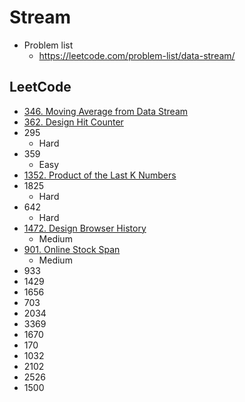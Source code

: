 # Stream

- Problem list
  - https://leetcode.com/problem-list/data-stream/

## LeetCode

- [346. Moving Average from Data Stream](https://leetcode.com/problems/moving-average-from-data-stream/description/)
- [362. Design Hit Counter](https://leetcode.com/problems/design-hit-counter/description/)
- 295
  - Hard
- 359
  - Easy
- [1352. Product of the Last K Numbers](https://leetcode.com/problems/product-of-the-last-k-numbers/description/)
- 1825
  - Hard
- 642
  - Hard
- [1472. Design Browser History](https://leetcode.com/problems/design-browser-history/description/)
  - Medium
- [901. Online Stock Span](https://leetcode.com/problems/online-stock-span/description/)
  - Medium
- 933
- 1429
- 1656
- 703
- 2034
- 3369
- 1670
- 170
- 1032
- 2102
- 2526
- 1500